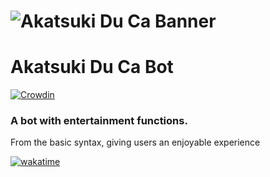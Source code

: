 # ![Akatsuki Du Ca Banner](https://cdn.discordapp.com/attachments/912563176741154821/944739273767260210/AkatsukiDuCaCover.png)

# Akatsuki Du Ca Bot

[![Crowdin](https://badges.crowdin.net/akatsuki-du-ca-bot/localized.svg)](https://crowdin.com/project/akatsuki-du-ca-bot)

### A bot with entertainment functions.
From the basic syntax, giving users an enjoyable experience

[![wakatime](https://wakatime.com/badge/user/61af32c7-8c4b-4112-a0e7-c00611659d19/project/7e77675a-0505-4e63-8df7-eea3570ff26d.svg)](https://wakatime.com/badge/user/61af32c7-8c4b-4112-a0e7-c00611659d19/project/7e77675a-0505-4e63-8df7-eea3570ff26d)
